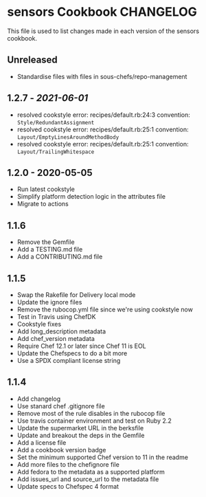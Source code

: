 # sensors Cookbook CHANGELOG

This file is used to list changes made in each version of the sensors cookbook.

## Unreleased

- Standardise files with files in sous-chefs/repo-management

## 1.2.7 - *2021-06-01*

- resolved cookstyle error: recipes/default.rb:24:3 convention: `Style/RedundantAssignment`
- resolved cookstyle error: recipes/default.rb:25:1 convention: `Layout/EmptyLinesAroundMethodBody`
- resolved cookstyle error: recipes/default.rb:25:1 convention: `Layout/TrailingWhitespace`

## 1.2.0 - 2020-05-05

- Run latest cookstyle
- Simplify platform detection logic in the attributes file
- Migrate to actions

## 1.1.6

- Remove the Gemfile
- Add a TESTING.md file
- Add a CONTRIBUTING.md file

## 1.1.5

- Swap the Rakefile for Delivery local mode
- Update the ignore files
- Remove the rubocop.yml file since we're using cookstyle now
- Test in Travis using ChefDK
- Cookstyle fixes
- Add long_description metadata
- Add chef_version metadata
- Require Chef 12.1 or later since Chef 11 is EOL
- Update the Chefspecs to do a bit more
- Use a SPDX compliant license string

## 1.1.4

- Add changelog
- Use stanard chef .gitignore file
- Remove most of the rule disables in the rubocop file
- Use travis container environment and test on Ruby 2.2
- Update the supermarket URL in the berksfile
- Update and breakout the deps in the Gemfile
- Add a license file
- Add a cookbook version badge
- Set the minimum supported Chef version to 11 in the readme
- Add more files to the chefignore file
- Add fedora to the metadata as a supported platform
- Add issues_url and source_url to the metadata file
- Update specs to Chefspec 4 format
